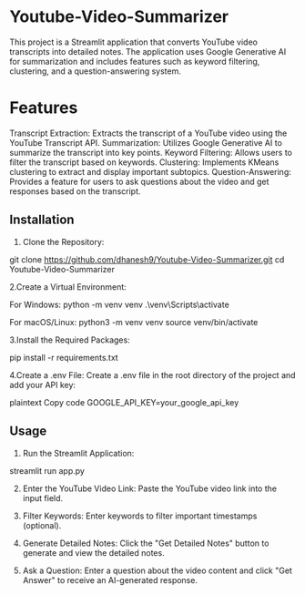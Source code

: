 # Youtube-Video-Summarizer
This project is a Streamlit application that converts YouTube video transcripts into detailed notes. The application uses Google Generative AI for summarization and includes features such as keyword filtering, clustering, and a question-answering system.

# Features
Transcript Extraction: Extracts the transcript of a YouTube video using the YouTube Transcript API.
Summarization: Utilizes Google Generative AI to summarize the transcript into key points.
Keyword Filtering: Allows users to filter the transcript based on keywords.
Clustering: Implements KMeans clustering to extract and display important subtopics.
Question-Answering: Provides a feature for users to ask questions about the video and get responses based on the transcript.

## Installation
1. Clone the Repository:

git clone https://github.com/dhanesh9/Youtube-Video-Summarizer.git
cd Youtube-Video-Summarizer

2.Create a Virtual Environment:

For Windows:
python -m venv venv
.\venv\Scripts\activate

For macOS/Linux:
python3 -m venv venv
source venv/bin/activate

3.Install the Required Packages:

pip install -r requirements.txt

4.Create a .env File:
Create a .env file in the root directory of the project and add your API key:

plaintext
Copy code
GOOGLE_API_KEY=your_google_api_key

## Usage
1. Run the Streamlit Application:

streamlit run app.py

2. Enter the YouTube Video Link:
Paste the YouTube video link into the input field.

3. Filter Keywords:
Enter keywords to filter important timestamps (optional).

4. Generate Detailed Notes:
Click the "Get Detailed Notes" button to generate and view the detailed notes.

5. Ask a Question:
Enter a question about the video content and click "Get Answer" to receive an AI-generated response.
